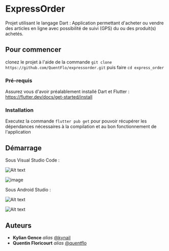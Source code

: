# ExpressOrder

Projet utilisant le langage Dart : Application permettant d'acheter ou vendre des articles en ligne avec possibilité de suivi (GPS) du ou des produit(s) achetés.

## Pour commencer

clonez le projet à l'aide de la commande ``git clone https://github.com/QuentFlo/expressorder.git``
puis faire ``cd express_order``

### Pré-requis

Assurez vous d'avoir préalablement installé Dart et Flutter : https://flutter.dev/docs/get-started/install

### Installation

Executez la commande ``flutter pub get`` pour pouvoir récupérer les dépendances nécessaires à la compilation et au bon fonctionnement de l'application


## Démarrage

Sous Visual Studio Code :

![Alt text](https://drive.google.com/file/d/14OWeIyqlVM9K8FQSh0Ehg-tHTg_adWFS/view?usp=sharing )

![image](https://drive.google.com/file/d/1JHJ1CvRz8Nn_QV2T1_eBNGd6J7TouQdZ/view?usp=sharing )


Sous Android Studio :

![Alt text](https://drive.google.com/file/d/1FB2R4VgSHyVnVCCTyPH9HXLeO7ERbA1w/view?usp=sharing )

![Alt text](https://drive.google.com/file/d/1m_HEZcj6nWUi61hDMWV8Ga99PwWaIYm7/view?usp=sharing )

## Auteurs

* **Kylian Gence** _alias_ [@kynail](https://github.com/kynail)
* **Quentin Floricourt** _alias_ [@quentflo](https://github.com/QuentFlo)

